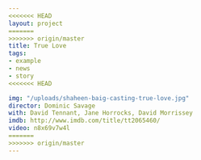 ```yaml
---
<<<<<<< HEAD
layout: project
=======
>>>>>>> origin/master
title: True Love
tags:
- example
- news
- story
<<<<<<< HEAD

img: "/uploads/shaheen-baig-casting-true-love.jpg"
director: Dominic Savage
with: David Tennant, Jane Horrocks, David Morrissey
imdb: http://www.imdb.com/title/tt2065460/
video: n8x69v7w4l
=======
>>>>>>> origin/master
---
```


